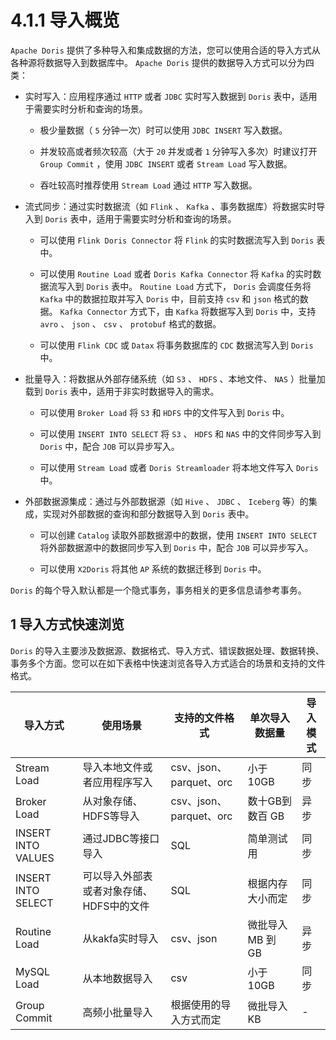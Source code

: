 # 4.1.1 导入概览

`Apache Doris` 提供了多种导入和集成数据的方法，您可以使用合适的导入方式从各种源将数据导入到数据库中。 `Apache Doris` 提供的数据导入方式可以分为四类：

* 实时写入：应用程序通过 `HTTP` 或者 `JDBC` 实时写入数据到 `Doris` 表中，适用于需要实时分析和查询的场景。
  
    * 极少量数据（ `5` 分钟一次）时可以使用 `JDBC INSERT` 写入数据。
  
    * 并发较高或者频次较高（大于 `20` 并发或者 `1` 分钟写入多次）时建议打开 `Group Commit` ，使用 `JDBC INSERT` 或者 `Stream Load` 写入数据。
  
    * 吞吐较高时推荐使用 `Stream Load` 通过 `HTTP` 写入数据。

* 流式同步：通过实时数据流（如 `Flink` 、 `Kafka` 、事务数据库）将数据实时导入到 `Doris` 表中，适用于需要实时分析和查询的场景。
  
    * 可以使用 `Flink Doris Connector` 将 `Flink` 的实时数据流写入到 `Doris` 表中。
  
    * 可以使用 `Routine Load` 或者 `Doris Kafka Connector` 将 `Kafka` 的实时数据流写入到 `Doris` 表中。 `Routine Load` 方式下， `Doris` 会调度任务将 `Kafka` 中的数据拉取并写入 `Doris` 中，目前支持 `csv` 和 `json` 格式的数据。 `Kafka Connector` 方式下，由 `Kafka` 将数据写入到 `Doris` 中，支持 `avro` 、 `json` 、 `csv` 、 `protobuf` 格式的数据。
  
    * 可以使用 `Flink CDC` 或 `Datax` 将事务数据库的 `CDC` 数据流写入到 `Doris` 中。

* 批量导入：将数据从外部存储系统（如 `S3` 、 `HDFS` 、本地文件、 `NAS` ）批量加载到 `Doris` 表中，适用于非实时数据导入的需求。
  
    * 可以使用 `Broker Load` 将 `S3` 和 `HDFS` 中的文件写入到 `Doris` 中。
  
    * 可以使用 `INSERT INTO SELECT` 将 `S3` 、 `HDFS` 和 `NAS` 中的文件同步写入到 `Doris` 中，配合 `JOB` 可以异步写入。
  
    * 可以使用 `Stream Load` 或者 `Doris Streamloader` 将本地文件写入 `Doris` 中。

* 外部数据源集成：通过与外部数据源（如 `Hive` 、 `JDBC` 、 `Iceberg` 等）的集成，实现对外部数据的查询和部分数据导入到 `Doris` 表中。
  
    * 可以创建 `Catalog` 读取外部数据源中的数据，使用 `INSERT INTO SELECT` 将外部数据源中的数据同步写入到 `Doris` 中，配合 `JOB` 可以异步写入。
  
    * 可以使用 `X2Doris` 将其他 `AP` 系统的数据迁移到 `Doris` 中。

`Doris` 的每个导入默认都是一个隐式事务，事务相关的更多信息请参考事务。

## 1 导入方式快速浏览

`Doris` 的导入主要涉及数据源、数据格式、导入方式、错误数据处理、数据转换、事务多个方面。您可以在如下表格中快速浏览各导入方式适合的场景和支持的文件格式。

| 导入方式 | 使用场景 | 支持的文件格式 | 单次导入数据量 | 导入模式 |
| -- | -- | -- | -- | -- |
| Stream Load | 导入本地文件或者应用程序写入 | csv、json、parquet、orc | 小于10GB | 同步 |
| Broker Load | 从对象存储、HDFS等导入 | csv、json、parquet、orc | 数十GB到数百 GB | 异步 |
| INSERT INTO VALUES | 通过JDBC等接口导入 | SQL | 简单测试用 | 同步 |
| INSERT INTO SELECT | 可以导入外部表或者对象存储、HDFS中的文件 | SQL | 根据内存大小而定 | 同步 |
| Routine Load | 从kakfa实时导入 | csv、json | 微批导入 MB 到 GB | 异步 |
| MySQL Load | 从本地数据导入 | csv | 小于10GB | 同步 |
| Group Commit | 高频小批量导入 | 根据使用的导入方式而定 | 微批导入KB | - |
